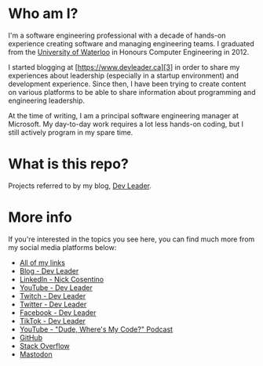 # Who am I?
I'm a software engineering professional with a decade of hands-on experience creating software and managing engineering teams. I graduated from the [University of Waterloo][2] in Honours Computer Engineering in 2012.

I started blogging at [https://www.devleader.ca][3] in order to share my experiences about leadership (especially in a startup environment) and development experience. Since then, I have been trying to create content on various platforms to be able to share information about programming and engineering leadership.

At the time of writing, I am a principal software engineering manager at Microsoft. My day-to-day work requires a lot less hands-on coding, but I still actively program in my spare time.

# What is this repo?
Projects referred to by my blog, [Dev Leader][3]. 

# More info
If you're interested in the topics you see here, you can find much more from my social media platforms below:

 - [All of my links][13]
 - [Blog - Dev Leader][3]
 - [LinkedIn - Nick Cosentino][4]
 - [YouTube - Dev Leader][5]
 - [Twitch - Dev Leader][6]
 - [Twitter - Dev Leader][7]
 - [Facebook - Dev Leader][8]
 - [TikTok - Dev Leader][9]
 - [YouTube - "Dude, Where's My Code?" Podcast][10]
 - [GitHub][11]
 - [Stack Overflow][12]
 - [Mastodon][14]

  [2]: http://uwaterloo.ca
  [3]: https://www.devleader.ca
  [4]: https://www.linkedin.com/in/nickcosentino/
  [5]: https://www.youtube.com/@DevLeader
  [6]: https://www.twitch.tv/devleaderca
  [7]: https://twitter.com/DevLeaderCa
  [8]: https://www.facebook.com/DevLeaderCa
  [9]: https://www.tiktok.com/@devleader
  [10]: https://www.youtube.com/@dudewheresmycode
  [11]: https://github.com/ncosentino/
  [12]: https://stackoverflow.com/users/2704424
  [13]: https://linktr.ee/devleader
  [14]: https://hachyderm.io/@devleader
